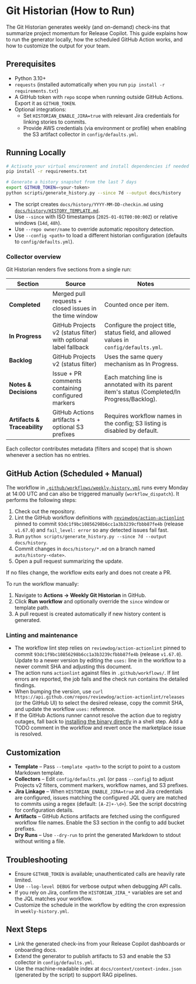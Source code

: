 # Git Historian (How to Run)

The Git Historian generates weekly (and on-demand) check-ins that summarize project momentum for Release Copilot.
This guide explains how to run the generator locally, how the scheduled GitHub Action works, and how to customize the
output for your team.

## Prerequisites

* Python 3.10+
* `requests` (installed automatically when you run `pip install -r requirements.txt`)
* A GitHub token with `repo` scope when running outside GitHub Actions. Export it as `GITHUB_TOKEN`.
* Optional integrations:
  * Set `HISTORIAN_ENABLE_JIRA=true` with relevant Jira credentials for linking stories to commits.
  * Provide AWS credentials (via environment or profile) when enabling the S3 artifact collector in `config/defaults.yml`.

## Running Locally

```bash
# Activate your virtual environment and install dependencies if needed
pip install -r requirements.txt

# Generate a history snapshot from the last 7 days
export GITHUB_TOKEN=<your-token>
python scripts/generate_history.py --since 7d --output docs/history
```

* The script creates `docs/history/YYYY-MM-DD-checkin.md` using [`docs/history/HISTORY_TEMPLATE.md`](history/HISTORY_TEMPLATE.md).
* Use `--since` with ISO timestamps (`2025-01-01T00:00:00Z`) or relative windows (`14d`, `48h`).
* Use `--repo owner/name` to override automatic repository detection.
* Use `--config <path>` to load a different historian configuration (defaults to `config/defaults.yml`).

### Collector overview

Git Historian renders five sections from a single run:

| Section | Source | Notes |
| --- | --- | --- |
| **Completed** | Merged pull requests + closed issues in the time window | Counted once per item. |
| **In Progress** | GitHub Projects v2 (status filter) with optional label fallback | Configure the project title, status field, and allowed values in `config/defaults.yml`. |
| **Backlog** | GitHub Projects v2 (status filter) | Uses the same query mechanism as In Progress. |
| **Notes & Decisions** | Issue + PR comments containing configured markers | Each matching line is annotated with its parent item's status (Completed/In Progress/Backlog). |
| **Artifacts & Traceability** | GitHub Actions artifacts + optional S3 prefixes | Requires workflow names in the config; S3 listing is disabled by default. |

Each collector contributes metadata (filters and scope) that is shown whenever a section has no entries.

## GitHub Action (Scheduled + Manual)

The workflow in [`.github/workflows/weekly-history.yml`](../.github/workflows/weekly-history.yml) runs every Monday at 14:00 UTC
and can also be triggered manually (`workflow_dispatch`). It performs the following steps:

1. Check out the repository.
2. Lint the GitHub workflow definitions with [`reviewdog/action-actionlint`](https://github.com/reviewdog/action-actionlint)
   pinned to commit `93dc1f9bc10856298b6cc1a3b3239cfbbb87fe4b` (release `v1.67.0`) and `fail_level: error`
   so any detected issues fail fast.
3. Run `python scripts/generate_history.py --since 7d --output docs/history`.
4. Commit changes in `docs/history/*.md` on a branch named `auto/history-<date>`.
5. Open a pull request summarizing the update.

If no files change, the workflow exits early and does not create a PR.

To run the workflow manually:

1. Navigate to **Actions → Weekly Git Historian** in GitHub.
2. Click **Run workflow** and optionally override the `since` window or template path.
3. A pull request is created automatically if new history content is generated.

### Linting and maintenance

* The workflow lint step relies on `reviewdog/action-actionlint` pinned to commit
  `93dc1f9bc10856298b6cc1a3b3239cfbbb87fe4b` (release `v1.67.0`). Update to a newer
  version by editing the `uses:` line in the workflow to a newer commit SHA and adjusting
  this document.
* The action runs `actionlint` against files in `.github/workflows/`. If lint errors are
  reported, the job fails and the check run contains the detailed findings.
* When bumping the version, use `curl https://api.github.com/repos/reviewdog/action-actionlint/releases`
  (or the GitHub UI) to select the desired release, copy the commit SHA, and update the
  workflow `uses:` reference.
* If the GitHub Actions runner cannot resolve the action due to registry outages, fall back
  to [installing the binary directly](https://github.com/rhysd/actionlint#download) in a shell
  step. Add a TODO comment in the workflow and revert once the marketplace issue is resolved.

## Customization

* **Template** – Pass `--template <path>` to the script to point to a custom Markdown template.
* **Collectors** – Edit `config/defaults.yml` (or pass `--config`) to adjust Projects v2 filters, comment markers, workflow names, and S3 prefixes.
* **Jira Linkage** – When `HISTORIAN_ENABLE_JIRA=true` and Jira credentials are configured, issues matching the configured
  JQL query are matched to commits using a regex (default: `[A-Z]+-\d+`). See the script docstring for configuration details.
* **Artifacts** – GitHub Actions artifacts are fetched using the configured workflow file names. Enable the S3 section in the config to add bucket prefixes.
* **Dry Runs** – Use `--dry-run` to print the generated Markdown to stdout without writing a file.

## Troubleshooting

* Ensure `GITHUB_TOKEN` is available; unauthenticated calls are heavily rate limited.
* Use `--log-level DEBUG` for verbose output when debugging API calls.
* If you rely on Jira, confirm the `HISTORIAN_JIRA_*` variables are set and the JQL matches your workflow.
* Customize the schedule in the workflow by editing the cron expression in `weekly-history.yml`.

## Next Steps

* Link the generated check-ins from your Release Copilot dashboards or onboarding docs.
* Extend the generator to publish artifacts to S3 and enable the S3 collector in `config/defaults.yml`.
* Use the machine-readable index at `docs/context/context-index.json` (generated by the script) to support RAG pipelines.
